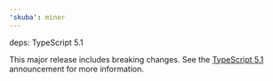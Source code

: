```yaml
---
'skuba': minor
---
```


deps: TypeScript 5.1

This major release includes breaking changes. See the [TypeScript 5.1](https://devblogs.microsoft.com/typescript/announcing-typescript-5-1/) announcement for more information.
